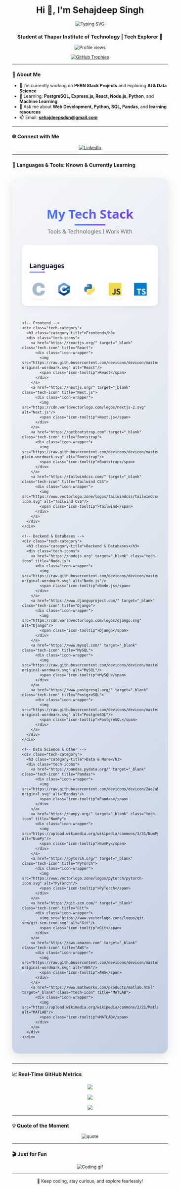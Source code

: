 <h1 align="center">Hi 👋, I'm Sehajdeep Singh</h1>

<p align="center">
  <img src="https://readme-typing-svg.herokuapp.com?font=Fira+Code&duration=4000&pause=1500&center=true&vCenter=true&multiline=true&width=700&height=100&lines=Web+Developer+%7C+Data+Science+Enthusiast;AI+Explorer+%7C+Machine+Learning+Learner;Lifelong+Learner+%F0%9F%93%9A+%7C+Tech+Enthusiast+%F0%9F%94%A5" alt="Typing SVG" />
</p>

<h3 align="center">Student at Thapar Institute of Technology | Tech Explorer 🚀</h3>

<p align="center">
  <img src="https://komarev.com/ghpvc/?username=sehajdeepsingh95&label=Profile%20views&color=0e75b6&style=flat" alt="Profile views" />
</p>

<p align="center">
  <a href="https://github.com/ryo-ma/github-profile-trophy">
    <img src="https://github-profile-trophy.vercel.app/?username=sehajdeepsingh95&theme=algolia&no-bg=true&no-frame=true&margin-w=10" alt="GitHub Trophies" />
  </a>
</p>

---

### 🧠 About Me

- 🔭 I’m currently working on **PERN Stack Projects** and exploring **AI & Data Science**
- 🌱 Learning: **PostgreSQL, Express.js, React, Node.js, Python**, and **Machine Learning**
- 💬 Ask me about **Web Development, Python, SQL, Pandas**, and **learning resources**
- 📫 Email: **sehajdeepsdsn@gmail.com**

---

### 🌐 Connect with Me

<p align="center">
  <a href="https://linkedin.com/in/sehajdeep-singh-75b50b309" target="_blank">
    <img src="https://img.shields.io/badge/LinkedIn-blue?logo=linkedin&style=for-the-badge" alt="LinkedIn" />
  </a>
</p>

---

### 🧰 Languages & Tools: Known & Currently Learning

<div class="tech-stack-container">
  <h2 class="tech-stack-title">My Tech Stack</h2>
  <p class="tech-stack-subtitle">Tools & Technologies I Work With</p>
  
  <div class="tech-stack-grid">
    <!-- Programming Languages -->
    <div class="tech-category">
      <h3 class="category-title">Languages</h3>
      <div class="tech-icons">
        <a href="https://www.cprogramming.com/" target="_blank" class="tech-icon" title="C">
          <div class="icon-wrapper">
            <img src="https://raw.githubusercontent.com/devicons/devicon/master/icons/c/c-original.svg" alt="C"/>
            <span class="icon-tooltip">C</span>
          </div>
        </a>
        <a href="https://www.w3schools.com/cpp/" target="_blank" class="tech-icon" title="C++">
          <div class="icon-wrapper">
            <img src="https://raw.githubusercontent.com/devicons/devicon/master/icons/cplusplus/cplusplus-original.svg" alt="C++"/>
            <span class="icon-tooltip">C++</span>
          </div>
        </a>
        <a href="https://www.python.org" target="_blank" class="tech-icon" title="Python">
          <div class="icon-wrapper">
            <img src="https://raw.githubusercontent.com/devicons/devicon/master/icons/python/python-original.svg" alt="Python"/>
            <span class="icon-tooltip">Python</span>
          </div>
        </a>
        <a href="https://developer.mozilla.org/en-US/docs/Web/JavaScript" target="_blank" class="tech-icon" title="JavaScript">
          <div class="icon-wrapper">
            <img src="https://raw.githubusercontent.com/devicons/devicon/master/icons/javascript/javascript-original.svg" alt="JavaScript"/>
            <span class="icon-tooltip">JavaScript</span>
          </div>
        </a>
        <a href="https://www.typescriptlang.org/" target="_blank" class="tech-icon" title="TypeScript">
          <div class="icon-wrapper">
            <img src="https://raw.githubusercontent.com/devicons/devicon/master/icons/typescript/typescript-original.svg" alt="TypeScript"/>
            <span class="icon-tooltip">TypeScript</span>
          </div>
        </a>
      </div>
    </div>

    <!-- Frontend -->
    <div class="tech-category">
      <h3 class="category-title">Frontend</h3>
      <div class="tech-icons">
        <a href="https://reactjs.org/" target="_blank" class="tech-icon" title="React">
          <div class="icon-wrapper">
            <img src="https://raw.githubusercontent.com/devicons/devicon/master/icons/react/react-original-wordmark.svg" alt="React"/>
            <span class="icon-tooltip">React</span>
          </div>
        </a>
        <a href="https://nextjs.org/" target="_blank" class="tech-icon" title="Next.js">
          <div class="icon-wrapper">
            <img src="https://cdn.worldvectorlogo.com/logos/nextjs-2.svg" alt="Next.js"/>
            <span class="icon-tooltip">Next.js</span>
          </div>
        </a>
        <a href="https://getbootstrap.com" target="_blank" class="tech-icon" title="Bootstrap">
          <div class="icon-wrapper">
            <img src="https://raw.githubusercontent.com/devicons/devicon/master/icons/bootstrap/bootstrap-plain-wordmark.svg" alt="Bootstrap"/>
            <span class="icon-tooltip">Bootstrap</span>
          </div>
        </a>
        <a href="https://tailwindcss.com/" target="_blank" class="tech-icon" title="Tailwind CSS">
          <div class="icon-wrapper">
            <img src="https://www.vectorlogo.zone/logos/tailwindcss/tailwindcss-icon.svg" alt="Tailwind CSS"/>
            <span class="icon-tooltip">Tailwind</span>
          </div>
        </a>
      </div>
    </div>

    <!-- Backend & Databases -->
    <div class="tech-category">
      <h3 class="category-title">Backend & Databases</h3>
      <div class="tech-icons">
        <a href="https://nodejs.org" target="_blank" class="tech-icon" title="Node.js">
          <div class="icon-wrapper">
            <img src="https://raw.githubusercontent.com/devicons/devicon/master/icons/nodejs/nodejs-original-wordmark.svg" alt="Node.js"/>
            <span class="icon-tooltip">Node.js</span>
          </div>
        </a>
        <a href="https://www.djangoproject.com/" target="_blank" class="tech-icon" title="Django">
          <div class="icon-wrapper">
            <img src="https://cdn.worldvectorlogo.com/logos/django.svg" alt="Django"/>
            <span class="icon-tooltip">Django</span>
          </div>
        </a>
        <a href="https://www.mysql.com/" target="_blank" class="tech-icon" title="MySQL">
          <div class="icon-wrapper">
            <img src="https://raw.githubusercontent.com/devicons/devicon/master/icons/mysql/mysql-original-wordmark.svg" alt="MySQL"/>
            <span class="icon-tooltip">MySQL</span>
          </div>
        </a>
        <a href="https://www.postgresql.org/" target="_blank" class="tech-icon" title="PostgreSQL">
          <div class="icon-wrapper">
            <img src="https://raw.githubusercontent.com/devicons/devicon/master/icons/postgresql/postgresql-original-wordmark.svg" alt="PostgreSQL"/>
            <span class="icon-tooltip">PostgreSQL</span>
          </div>
        </a>
      </div>
    </div>

    <!-- Data Science & Other -->
    <div class="tech-category">
      <h3 class="category-title">Data & More</h3>
      <div class="tech-icons">
        <a href="https://pandas.pydata.org/" target="_blank" class="tech-icon" title="Pandas">
          <div class="icon-wrapper">
            <img src="https://raw.githubusercontent.com/devicons/devicon/2ae2a900d2f041da66e950e4d48052658d850630/icons/pandas/pandas-original.svg" alt="Pandas"/>
            <span class="icon-tooltip">Pandas</span>
          </div>
        </a>
        <a href="https://numpy.org/" target="_blank" class="tech-icon" title="NumPy">
          <div class="icon-wrapper">
            <img src="https://upload.wikimedia.org/wikipedia/commons/3/31/NumPy_logo_2020.svg" alt="NumPy"/>
            <span class="icon-tooltip">NumPy</span>
          </div>
        </a>
        <a href="https://pytorch.org/" target="_blank" class="tech-icon" title="PyTorch">
          <div class="icon-wrapper">
            <img src="https://www.vectorlogo.zone/logos/pytorch/pytorch-icon.svg" alt="PyTorch"/>
            <span class="icon-tooltip">PyTorch</span>
          </div>
        </a>
        <a href="https://git-scm.com/" target="_blank" class="tech-icon" title="Git">
          <div class="icon-wrapper">
            <img src="https://www.vectorlogo.zone/logos/git-scm/git-scm-icon.svg" alt="Git"/>
            <span class="icon-tooltip">Git</span>
          </div>
        </a>
        <a href="https://aws.amazon.com" target="_blank" class="tech-icon" title="AWS">
          <div class="icon-wrapper">
            <img src="https://raw.githubusercontent.com/devicons/devicon/master/icons/amazonwebservices/amazonwebservices-original-wordmark.svg" alt="AWS"/>
            <span class="icon-tooltip">AWS</span>
          </div>
        </a>
        <a href="https://www.mathworks.com/products/matlab.html" target="_blank" class="tech-icon" title="MATLAB">
          <div class="icon-wrapper">
            <img src="https://upload.wikimedia.org/wikipedia/commons/2/21/Matlab_Logo.png" alt="MATLAB"/>
            <span class="icon-tooltip">MATLAB</span>
          </div>
        </a>
      </div>
    </div>
  </div>
</div>

<style>
  :root {
    --primary-color: #3a86ff;
    --secondary-color: #8338ec;
    --accent-color: #ff006e;
    --dark-color: #1a1a2e;
    --light-color: #f8f9fa;
    --transition-speed: 0.3s;
  }
  
  .tech-stack-container {
    max-width: 1200px;
    margin: 2rem auto;
    padding: 2rem;
    font-family: 'Segoe UI', Tahoma, Geneva, Verdana, sans-serif;
    background: linear-gradient(135deg, #f5f7fa 0%, #c3cfe2 100%);
    border-radius: 20px;
    box-shadow: 0 10px 30px rgba(0, 0, 0, 0.1);
  }
  
  .tech-stack-title {
    text-align: center;
    font-size: 2.5rem;
    margin-bottom: 0.5rem;
    color: var(--dark-color);
    background: linear-gradient(to right, var(--primary-color), var(--secondary-color));
    -webkit-background-clip: text;
    background-clip: text;
    color: transparent;
    position: relative;
  }
  
  .tech-stack-title::after {
    content: '';
    position: absolute;
    bottom: -10px;
    left: 50%;
    transform: translateX(-50%);
    width: 100px;
    height: 4px;
    background: linear-gradient(to right, var(--primary-color), var(--secondary-color));
    border-radius: 2px;
  }
  
  .tech-stack-subtitle {
    text-align: center;
    font-size: 1.1rem;
    color: #666;
    margin-bottom: 2rem;
    font-weight: 300;
  }
  
  .tech-stack-grid {
    display: grid;
    grid-template-columns: repeat(auto-fit, minmax(280px, 1fr));
    gap: 2rem;
  }
  
  .tech-category {
    background: white;
    padding: 1.5rem;
    border-radius: 15px;
    box-shadow: 0 5px 15px rgba(0, 0, 0, 0.05);
    transition: transform 0.3s ease, box-shadow 0.3s ease;
  }
  
  .tech-category:hover {
    transform: translateY(-5px);
    box-shadow: 0 10px 25px rgba(0, 0, 0, 0.1);
  }
  
  .category-title {
    font-size: 1.3rem;
    margin-bottom: 1.5rem;
    color: var(--dark-color);
    position: relative;
    padding-bottom: 0.5rem;
  }
  
  .category-title::after {
    content: '';
    position: absolute;
    bottom: 0;
    left: 0;
    width: 50px;
    height: 3px;
    background: linear-gradient(to right, var(--primary-color), var(--secondary-color));
    border-radius: 3px;
  }
  
  .tech-icons {
    display: grid;
    grid-template-columns: repeat(auto-fill, minmax(60px, 1fr));
    gap: 1.2rem;
  }
  
  .tech-icon {
    text-decoration: none;
    color: inherit;
  }
  
  .icon-wrapper {
    position: relative;
    width: 60px;
    height: 60px;
    display: flex;
    align-items: center;
    justify-content: center;
    background: white;
    border-radius: 15px;
    box-shadow: 0 4px 8px rgba(0, 0, 0, 0.05);
    transition: all var(--transition-speed) ease;
  }
  
  .tech-icon:hover .icon-wrapper {
    transform: translateY(-5px);
    box-shadow: 0 8px 15px rgba(0, 0, 0, 0.1);
    background: linear-gradient(135deg, #f5f7fa 0%, #e4e8f0 100%);
  }
  
  .tech-icon img {
    width: 70%;
    height: 70%;
    object-fit: contain;
    transition: transform var(--transition-speed) ease;
  }
  
  .tech-icon:hover img {
    transform: scale(1.1);
  }
  
  .icon-tooltip {
    position: absolute;
    bottom: -30px;
    left: 50%;
    transform: translateX(-50%);
    background: var(--dark-color);
    color: white;
    padding: 0.3rem 0.6rem;
    border-radius: 5px;
    font-size: 0.7rem;
    opacity: 0;
    visibility: hidden;
    transition: all var(--transition-speed) ease;
    white-space: nowrap;
    z-index: 10;
  }
  
  .icon-tooltip::before {
    content: '';
    position: absolute;
    top: -5px;
    left: 50%;
    transform: translateX(-50%);
    width: 0;
    height: 0;
    border-left: 5px solid transparent;
    border-right: 5px solid transparent;
    border-bottom: 5px solid var(--dark-color);
  }
  
  .tech-icon:hover .icon-tooltip {
    opacity: 1;
    visibility: visible;
    bottom: -35px;
  }
  
  @media (max-width: 768px) {
    .tech-stack-grid {
      grid-template-columns: 1fr;
    }
    
    .tech-icons {
      grid-template-columns: repeat(auto-fill, minmax(50px, 1fr));
      gap: 1rem;
    }
    
    .icon-wrapper {
      width: 50px;
      height: 50px;
    }
  }
</style>








---

### 📈 Real-Time GitHub Metrics

<p align="center">
  <img src="https://github-readme-stats.vercel.app/api?username=sehajdeepsingh95&theme=tokyonight&show_icons=true&hide_border=false&count_private=true" />
</p>

<p align="center">
  <img src="https://github-readme-streak-stats.herokuapp.com?user=sehajdeepsingh95&theme=tokyonight&hide_border=false" />
</p>

<p align="center">
  <img src="https://github-readme-stats.vercel.app/api/top-langs/?username=sehajdeepsingh95&layout=compact&theme=tokyonight&hide_border=false" />
</p>

---

### 💡 Quote of the Moment

<p align="center">
  <img src="https://quotes-github-readme.vercel.app/api?type=horizontal&theme=radical" alt="quote" />
</p>

---

### 🎬 Just for Fun

<p align="center">
  <img src="https://media.giphy.com/media/qgQUggAC3Pfv687qPC/giphy.gif" width="480" height="270" alt="Coding gif" />
</p>

---

<p align="center">🚀 Keep coding, stay curious, and explore fearlessly!</p>
